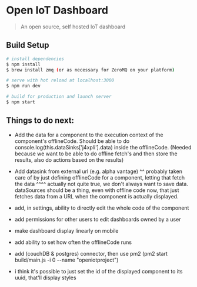 # Open IoT Dashboard

> An open source, self hosted IoT dashboard

## Build Setup

``` bash
# install dependencies
$ npm install
$ brew install zmq (or as necessary for ZeroMQ on your platform)

# serve with hot reload at localhost:3000
$ npm run dev

# build for production and launch server
$ npm start
```
## Things to do next:

* Add the data for a component to the execution context of the component's offlineCode. Should be able to do console.log(this.dataSinks['j4xpli'].data)
inside the offlineCode. (Needed because we want to be able to do offline fetch's and then store the results, also do actions based on the results)

* Add datasink from external url (e.g. alpha vantage)
^^ probably taken care of by just defining offlineCode for a component, letting that fetch the data
^^^^ actually not quite true, we don't always want to save data. dataSources should be a thing, even with offline code now,
that just fetches data from a URL when the component is actually displayed.

* add, in settings, ability to directly edit the whole code of the component

* add permissions for other users to edit dashboards owned by a user

* make dashboard display linearly on mobile

* add ability to set how often the offlineCode runs

* add (couchDB & postgres) connector, then use pm2 (pm2 start build/main.js -i 0 --name "openiotproject")

* i think it's possible to just set the id of the displayed component to its uuid, that'll display styles
